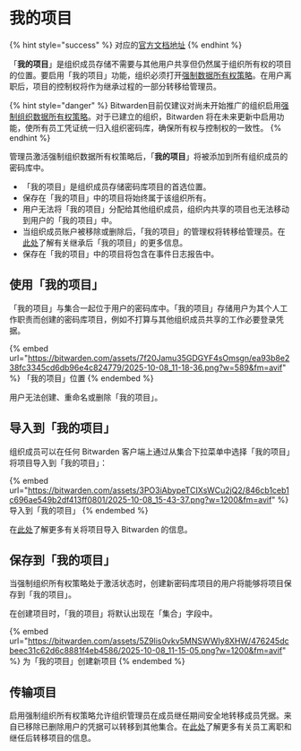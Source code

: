 # 我的项目

{% hint style="success" %}
对应的[官方文档地址](https://bitwarden.com/help/my-items/)
{% endhint %}

「**我的项目**」是组织成员存储不需要与其他用户共享但仍然属于组织所有权的项目的位置。要启用「我的项目」功能，组织必须打开[强制数据所有权策略](../../../admin-console/oversight-visibility/enterprise-policies.md#enforce-organization-data-ownership)。在用户离职后，项目的控制权将作为继承过程的一部分转移给管理员。

{% hint style="danger" %}
Bitwarden目前仅建议对尚未开始推广的组织启用[强制组织数据所有权策略](../../../admin-console/oversight-visibility/enterprise-policies.md#enforce-organization-data-ownership)。对于已建立的组织，Bitwarden 将在未来更新中启用功能，使所有员工凭证统一归入组织密码库，确保所有权与控制权的一致性。
{% endhint %}

管理员激活强制组织数据所有权策略后，「**我的项目**」将被添加到所有组织成员的密码库中。

* 「我的项目」是组织成员存储密码库项目的首选位置。
* 保存在「我的项目」中的项目将始终属于该组织所有。
* 用户无法将「我的项目」分配给其他组织成员，组织内共享的项目也无法移动到用户的「我的项目」中。
* 当组织成员账户被移除或删除后，「我的项目」的管理权将转移给管理员。在[此处](../../../admin-console/manage-members/revoke-remove/permanently-remove-access.md)了解有关继承后「我的项目」的更多信息。
* 保存在「我的项目」中的项目将包含在事件日志报告中。

## 使用「我的项目」 <a href="#use-my-items" id="use-my-items"></a>

「我的项目」与集合一起位于用户的密码库中。「我的项目」存储用户为其个人工作职责而创建的密码库项目，例如不打算与其他组织成员共享的工作必要登录凭据。

{% embed url="https://bitwarden.com/assets/7f20Jamu35GDGYF4sOmsgn/ea93b8e238fc3345cd6db96e4c824779/2025-10-08_11-18-36.png?w=589&fm=avif" %}
「我的项目」位置
{% endembed %}

用户无法创建、重命名或删除「我的项目」。

## 导入到「我的项目」 <a href="#import-to-my-items" id="import-to-my-items"></a>

组织成员可以在任何 Bitwarden 客户端上通过从集合下拉菜单中选择「我的项目」将项目导入到「我的项目」：

{% embed url="https://bitwarden.com/assets/3PO3iAbypeTCIXsWCu2jQ2/846cb1ceb1c696ae549b2df413ff0801/2025-10-08_15-43-37.png?w=1200&fm=avif" %}
导入到「我的项目」
{% endembed %}

在[此处](../../import-and-export/import-data.md)了解更多有关将项目导入 Bitwarden 的信息。

## 保存到「我的项目」 <a href="#save-to-my-items" id="save-to-my-items"></a>

当强制组织所有权策略处于激活状态时，创建新密码库项目的用户将能够将项目保存到「我的项目」。

在创建项目时，「我的项目」将默认出现在「集合」字段中。

{% embed url="https://bitwarden.com/assets/5Z9lis0vkv5MNSWWIy8XHW/476245dcbeec31c62d6c8881f4eb4586/2025-10-08_11-15-05.png?w=1200&fm=avif" %}
为「我的项目」创建新项目
{% endembed %}

## 传输项目 <a href="#transfer-items" id="transfer-items"></a>

启用强制组织所有权策略允许组织管理员在成员继任期间安全地转移成员凭据。来自已移除已删除用户的凭据可以转移到其他集合。在[此处](../../../admin-console/manage-members/revoke-remove/permanently-remove-access.md)了解更多有关员工离职和继任后转移项目的信息。
